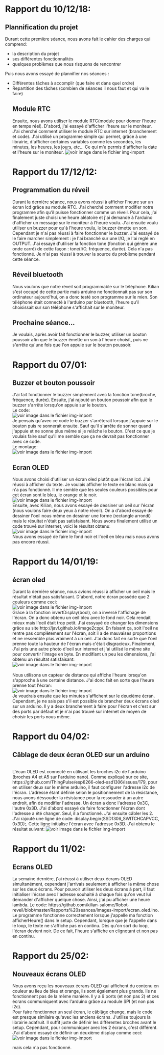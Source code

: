  <h1>Rapport du  10/12/18:</h1>

<p>
<h2>Plannification du projet</h2>  
Durant cette première séance, nous avons fait le cahier des charges qui comprend: 

<ul>
  <li> la description du projet 
  <li> ses différentes fonctionnalités 
  <li> quelques problèmes que nous risquons de rencontrer
  </ul>
Puis nous avons essayé de plannifier nos séances : 

<ul>
 <li>Différentes tâches à accomplir (que faire et dans quel ordre)
 <li>Repartition des tâches (combien de séances il nous faut et qui va le faire)

<h2>Module RTC</h2>
Ensuite, nous avons utiliser le module RTC(module pour donner l'heure en temps réel). D'abord, j'ai essayé d'afficher l'heure sur le moniteur. J'ai cherché comment utiliser le module RTC sur internet (branchement et code). J'ai utilisé un programme simple qui permet, grâce à une librairie, d'afficher certaines variables comme les secondes, les minutes, les heures, les jours, etc... Ce qui m'a permis d'afficher la date et l'heure sur le moniteur. 

<img src="Images-import/code num 0.png" alt="voir image dans le fichier img-import"/>


</p>


<h1> Rapport du 17/12/12:</h1>

<p>
<h2>Programmation du réveil</h2>
Durant la dernière séance, nous avons réussi à afficher l'heure sur un écran lcd grâce au module RTC. J'ai cherché comment modifier notre programme afin qu'il puisse fonctionner comme un réveil. Pour cela, j'ai finalement juste choisi une heure aléatoire et j'ai demandé à l'arduino d'afficher un message sur le moniteur à l'heure voulu.
J'ai ensuite voulu utiliser un buzzer pour qu'à l'heure voulu, le buzzer émette un son. Cependant je n'ai pas réussi à faire fonctionner le buzzer. J'ai essayé de le faire marcher simplement : je l'ai branché sur une I/O, je l'ai reglé en OUTPUT. J'ai essayé d'utiliser la fonction tone (fonction qui génère une onde carré) de cette façon : tone(I/O, fréquence, durée). Cela n'a pas fonctionné. Je n'ai pas réussi à trouver la source du problème pendant cette séance.

<h2>Réveil bluetooth</h2>
Nous voulons que notre réveil soit programmable sur le téléphone. Kilian s'est occupé de cette partie mais arduino ne fonctionnait pas sur son ordinateur aujourd'hui, on a donc testé son programme sur le mien. Son téléphone était connecté à l'arduino par bluetooth, l'heure qu'il choisissait sur son téléphone s'affichait sur le moniteur.

<h2>Prochaine séance...</h2>
Je voulais, après avoir fait fonctionner le buzzer, utiliser un bouton poussoir afin que le buzzer émette un son à l'heure choisit, puis ne s'arrête qu'une fois que l'on appuie sur le bouton poussoir. 
</p>


<h1> Rapport du 07/01:</h1>

<p>
<h2>Buzzer et bouton poussoir</h2>
J'ai fait fonctionner le buzzer simplement avec la fonction tone(broche, fréquence, durée). Ensuite, j'ai rajouté un bouton poussoir afin que le buzzer s'arrête lorsqu'on appuie sur le bouton. </br>
Le code: 
</br>
<img src="Images-import/code buzzer.png" alt="voir image  dans le fichier img-import"/>
</br>
Je pensais qu'avec ce code le buzzer s'arrêterait lorsque j'appuie sur le bouton puis re sonnerait ensuite. Sauf qu'il s'arrête de sonner quand j'appuie et ne sonne plus même si je relâche le bouton. C'est ce que je voulais faire sauf qu'il me semble que ça ne devrait pas fonctionner avec ce code. 
</br>
Le montage:
</br>
<img src="Images-import/montage buzzer.jpg" alt="voir image  dans le fichier img-import"/>


<h2>Ecran OLED</h2>
Nous avons choisi d'utiliser un écran oled plutôt que l'écran lcd. J'ai réussi à afficher du texte. Je voulais afficher le texte en blanc mais ça n'a pas fonctionné. Il me semble que les seules couleurs possibles pour cet écran sont le bleu, le orange et le noir.
</br>
<img src="Images-import/ecran oled texte.jpg" alt="voir image  dans le fichier img-import"/>
</br>
Ensuite, avec Kilian, nous avons essayé de dessiner un oeil sur l'écran (nous voulons faire deux yeux à notre réveil). On a d'abord essayé de dessiner l'oeil nous même en dessiner une forme (rectangle arrondi) mais le résultat n'était pas satisfaisant. Nous avons finalement utilisé un code trouvé sur internet, voici le résultat obtenu: 
</br>
<img src="Images-import/ecran oled oeil.jpg" alt="voir image  dans le fichier img-import"/>
</br>
Nous avons essayé de faire le fond noir et l'oeil en bleu mais nous avons pas encore réussi.

</p>

 <h1>Rapport du  14/01/19:</h1>

<p>
 
 <h2>écran oled</h2>
 Durant la dernière séance, nous avions réussi à afficher un oeil mais le résultat n'était pas satisfaisant. D'abord, notre écran possède que 2 couleurs comme ceci: 
 </br>
<img src="Images-import/ecran oled.png" alt="voir image  dans le fichier img-import"/>
</br>
Grâce à la fonction invertDisplay(bool), on a inversé l'affichage de l'écran. On a donc obtenu un oeil bleu avec le fond noir. Cela rendait mieux mais l'oeil était trop petit. J'ai essyayé de changer les dimensions grâce au site http://javl.github.io/image2cpp/. En faisant ça, soit l'oeil ne rentre pas complètement sur l'écran, soit il a de mauvaises proportions et ne ressemble plus vraiment à un oeil. J'ai donc fait en sorte que l'oeil prenne toute la hauteur de l'écran mais c'était disgracieux. Finalement, J'ai pris une autre photo d'oeil sur internet et j'ai utilisé le même site pour convertir l'image en byte. En modifiant un peu les dimensions, j'ai obtenu  un résultat satisfaisant:
</br>
<img src="Images-import/oeil.jpg" alt="voir image  dans le fichier img-import"/>
</br>

</br>
Nous utilisons un capteur de distance qui affiche l'heure lorsqu'on s'approche à une certaine distance. J'ai donc fait en sorte que l'heure prenne tout l'écran:
</br>
<img src="Images-import/ecran oled heure.jpg" alt="voir image  dans le fichier img-import"/>
</br>
Je voudrais ensuite que les minutes s'affichent sur le deuxième écran. Cependant,  je ne sais pas s'il est possible de brancher deux écrans oled sur un arduino. Il y a deux branchement à faire pour l'écran et c'est sur des ports par défaut et je n'ai pas trouvé sur internet de moyen de choisir les ports nous même.

<h1>Rapport du  04/02:</h1>
<p>
<h2>Câblage de deux écran OLED sur un arduino</h2>  
</br>
L'écan OLED est connecté en utilisant les broches i2c de l'arduino (broches A4 et A5 sur l'arduino nano). Comme expliqué sur ce site, https://github.com/ThingPulse/esp8266-oled-ssd1306/issues/179, pour en utiliser deux sur le même arduino, il faut configurer l'adresse i2c de l'écran. L'adresse étant définie selon le positionnement de la résistance, nous avons déssouder la résistance pour la ressouder à un autre endroit, afin de modifier l'adresse. Un écran a donc l'adresse 0x3C, l'autre 0x3D. J'ai d'abord essayé de faire fonctionner l'écran dont l'adresse a été changer. Seul, il a fonctionné. J'ai ensuite câbler les 2. J'ai rajouté une ligne de code: display.begin(SSD1306_SWITCHCAPVCC, 0x3D);. Cette ligne initialise l'écran avec l'adresse 0x3D. J'ai obtenu le résultat suivant: 
<img src="Images-import/2yeux.jpg" alt="voir image  dans le fichier img-import"/>

</p>

<h1>Rapport du 11/02: </h1>
<p>
<h2>Ecrans OLED</h2>
La semaine dernière, j'ai réussi à utiliser deux écrans OLED simultanément, cependant j'arrivais seulement à afficher la même chose sur les deux écrans. Pour pouvoir utiliser les deux écrans à part, il faut initialiser l'écran avec l'adresse souhaité à chaque fois qu'on veut lui demander d'afficher quelque chose. Ainsi, j'ai pu afficher une heure lambda. Le code: https://github.com/kilian-salome/Robot-reveil/blob/master/Rapports%20seances/Images-import/ecran_oled.ino. Le programme fonctionne correctement lorsque j'appelle ma fonction afficherHeure() dans le setup. Cependant, lorsque que je l'appelle dans le loop, le texte ne s'affiche pas en continu. Dès qu'on sort du loop, l'écran devient noir. De ce fait, l'heure s'affiche en clignotant et non pas en continu.

<h1>Rapport du 25/02: </h1>
<p>
 <h2>Nouveaux écrans OLED</h2>
 Nous avons reçu les nouveaux écrans OLED qui affichent du contenu en couleur au lieu de bleu et orange, ils sont également plus grands. Ils ne fonctionnent pas de la même manière. Il y a 6 ports (et non pas 2) et ces écrans communiquent avec l'arduino grâce au module SPI (et non pas i2c). </br>
 Pour faire fonctionner un seul écran, le câblâge change, mais le code est presque similaire qu'avec les anciens écrans. J'utilise toujours la librairie adafruit. Il suffit juste de définir les différentes broches avant le setup. Cependant, pour communiquer avec les 2 écrans, c'est différent. J'ai d'abord essayé de définir un deuxième display comme ceci: 
 <img src="Images-import/code ecran couleur.png" alt="voir image  dans le fichier img-import"/>
 
 mais cela n'a pas fonctionné.
 

